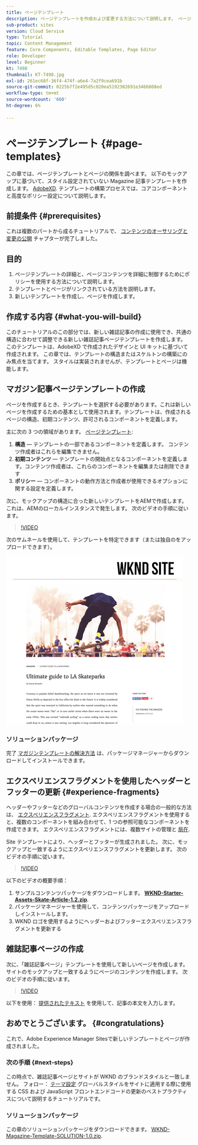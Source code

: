 ```yaml
---
title: ページテンプレート
description: ページテンプレートを作成および変更する方法について説明します。 ページテンプレートとページとの関係を理解します。 コンテンツの詳細なガバナンスとブランドの一貫性を提供するために、ページテンプレートのポリシーを設定する方法について説明します。  Adobe XDのモックアップに基づいて、適切に構造化された Magazine 記事テンプレートが作成されます。
sub-product: sites
version: Cloud Service
type: Tutorial
topic: Content Management
feature: Core Components, Editable Templates, Page Editor
role: Developer
level: Beginner
kt: 7498
thumbnail: KT-7498.jpg
exl-id: 261ec68f-36f4-474f-a6e4-7a2f9cea691b
source-git-commit: 0225b7f2e495d5c020ea5192302691e3466808ed
workflow-type: tm+mt
source-wordcount: '660'
ht-degree: 6%

---
```


# ページテンプレート {#page-templates}

この章では、ページテンプレートとページの関係を調べます。 以下のモックアップに基づいて、スタイル設定されていない Magazine 記事テンプレートを作成します。 [AdobeXD](https://www.adobe.com/products/xd.html). テンプレートの構築プロセスでは、コアコンポーネントと高度なポリシー設定について説明します。

## 前提条件 {#prerequisites}

これは複数のパートから成るチュートリアルで、 [コンテンツのオーサリングと変更の公開](./author-content-publish.md) チャプターが完了しました。

## 目的

1. ページテンプレートの詳細と、ページコンテンツを詳細に制御するためにポリシーを使用する方法について説明します。
1. テンプレートとページがリンクされている方法を説明します。
1. 新しいテンプレートを作成し、ページを作成します。

## 作成する内容 {#what-you-will-build}

このチュートリアルのこの部分では、新しい雑誌記事の作成に使用でき、共通の構造に合わせて調整できる新しい雑誌記事ページテンプレートを作成します。 このテンプレートは、AdobeXD で作成されたデザインと UI キットに基づいて作成されます。 この章では、テンプレートの構造またはスケルトンの構築にのみ焦点を当てます。 スタイルは実装されませんが、テンプレートとページは機能します。

## マガジン記事ページテンプレートの作成

ページを作成するとき、テンプレートを選択する必要があります。これは新しいページを作成するための基本として使用されます。テンプレートは、作成されるページの構造、初期コンテンツ、許可されるコンポーネントを定義します。

主に次の 3 つの領域があります。 [ページテンプレート](https://experienceleague.adobe.com/docs/experience-manager-cloud-service/sites/authoring/features/templates.html?lang=ja):

1. **構造**  — テンプレートの一部であるコンポーネントを定義します。 コンテンツ作成者はこれらを編集できません。
1. **初期コンテンツ**  — テンプレートの開始点となるコンポーネントを定義します。コンテンツ作成者は、これらのコンポーネントを編集または削除できます
1. **ポリシー**  — コンポーネントの動作方法と作成者が使用できるオプションに関する設定を定義します。

次に、モックアップの構造に合った新しいテンプレートをAEMで作成します。 これは、AEMのローカルインスタンスで発生します。 次のビデオの手順に従います。

>[!VIDEO](https://video.tv.adobe.com/v/332915/?quality=12&learn=on)

次のサムネールを使用して、テンプレートを特定できます（または独自のをアップロードできます）。

![記事ページテンプレートのサムネール](./assets/page-templates/article-page-template-thumbnail.png)


### ソリューションパッケージ

完了 [マガジンテンプレートの解決方法](assets/page-templates/WKND-Magazine-Template-SOLUTION-1.1.zip) は、パッケージマネージャーからダウンロードしてインストールできます。

## エクスペリエンスフラグメントを使用したヘッダーとフッターの更新 {#experience-fragments}

ヘッダーやフッターなどのグローバルコンテンツを作成する場合の一般的な方法は、 [エクスペリエンスフラグメント](https://experienceleague.adobe.com/docs/experience-manager-learn/sites/experience-fragments/experience-fragments-feature-video-use.html). エクスペリエンスフラグメントを使用すると、複数のコンポーネントを組み合わせて、1 つの参照可能なコンポーネントを作成できます。 エクスペリエンスフラグメントには、複数サイトの管理と [局在](https://experienceleague.adobe.com/docs/experience-manager-core-components/using/components/experience-fragment.html?lang=en#localized-site-structure).

Site テンプレートにより、ヘッダーとフッターが生成されました。 次に、モックアップと一致するようにエクスペリエンスフラグメントを更新します。 次のビデオの手順に従います。

>[!VIDEO](https://video.tv.adobe.com/v/332916/?quality=12&learn=on)

以下のビデオの概要手順：

1. サンプルコンテンツパッケージをダウンロードします。 **[WKND-Starter-Assets-Skate-Article-1.2.zip](assets/page-templates/WKND-Starter-Assets-Skate-Article-1.2.zip)**.
1. パッケージマネージャーを使用して、コンテンツパッケージをアップロードしインストールします。
1. WKND ロゴを使用するようにヘッダーおよびフッターエクスペリエンスフラグメントを更新する

## 雑誌記事ページの作成

次に、「雑誌記事ページ」テンプレートを使用して新しいページを作成します。 サイトのモックアップと一致するようにページのコンテンツを作成します。 次のビデオの手順に従います。

>[!VIDEO](https://video.tv.adobe.com/v/332917/?quality=12&learn=on)

以下を使用： [提供されたテキスト](./assets/page-templates/la-skateparks-copy.txt) を使用して、記事の本文を入力します。

## おめでとうございます。 {#congratulations}

これで、Adobe Experience Manager Sitesで新しいテンプレートとページが作成されました。

### 次の手順 {#next-steps}

この時点で、雑誌記事ページとサイトが WKND のブランドスタイルと一致しません。 フォロー： [テーマ設定](theming.md) グローバルスタイルをサイトに適用する際に使用する CSS および JavaScript フロントエンドコードの更新のベストプラクティスについて説明するチュートリアルです。

### ソリューションパッケージ

この章のソリューションパッケージをダウンロードできます。 [WKND-Magazine-Template-SOLUTION-1.0.zip](assets/page-templates/WKND-Magazine-Template-SOLUTION-1.0.zip).
